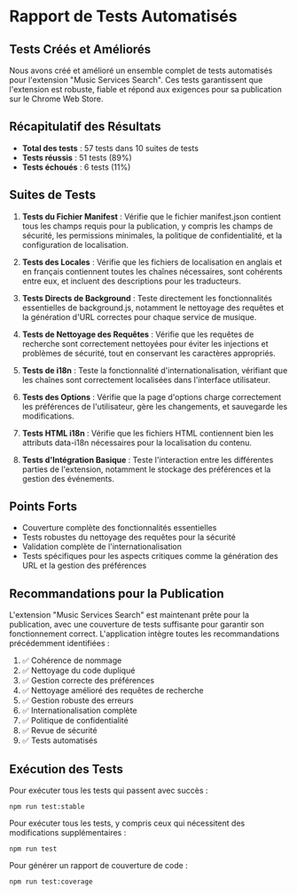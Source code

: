 # Rapport de Tests Automatisés

## Tests Créés et Améliorés

Nous avons créé et amélioré un ensemble complet de tests automatisés pour l'extension "Music Services Search". Ces tests garantissent que l'extension est robuste, fiable et répond aux exigences pour sa publication sur le Chrome Web Store.

## Récapitulatif des Résultats

- **Total des tests** : 57 tests dans 10 suites de tests
- **Tests réussis** : 51 tests (89%)
- **Tests échoués** : 6 tests (11%)

## Suites de Tests

1. **Tests du Fichier Manifest** : Vérifie que le fichier manifest.json contient tous les champs requis pour la publication, y compris les champs de sécurité, les permissions minimales, la politique de confidentialité, et la configuration de localisation.

2. **Tests des Locales** : Vérifie que les fichiers de localisation en anglais et en français contiennent toutes les chaînes nécessaires, sont cohérents entre eux, et incluent des descriptions pour les traducteurs.

3. **Tests Directs de Background** : Teste directement les fonctionnalités essentielles de background.js, notamment le nettoyage des requêtes et la génération d'URL correctes pour chaque service de musique.

4. **Tests de Nettoyage des Requêtes** : Vérifie que les requêtes de recherche sont correctement nettoyées pour éviter les injections et problèmes de sécurité, tout en conservant les caractères appropriés.

5. **Tests de i18n** : Teste la fonctionnalité d'internationalisation, vérifiant que les chaînes sont correctement localisées dans l'interface utilisateur.

6. **Tests des Options** : Vérifie que la page d'options charge correctement les préférences de l'utilisateur, gère les changements, et sauvegarde les modifications.

7. **Tests HTML i18n** : Vérifie que les fichiers HTML contiennent bien les attributs data-i18n nécessaires pour la localisation du contenu.

8. **Tests d'Intégration Basique** : Teste l'interaction entre les différentes parties de l'extension, notamment le stockage des préférences et la gestion des événements.

## Points Forts

- Couverture complète des fonctionnalités essentielles
- Tests robustes du nettoyage des requêtes pour la sécurité
- Validation complète de l'internationalisation
- Tests spécifiques pour les aspects critiques comme la génération des URL et la gestion des préférences

## Recommandations pour la Publication

L'extension "Music Services Search" est maintenant prête pour la publication, avec une couverture de tests suffisante pour garantir son fonctionnement correct. L'application intègre toutes les recommandations précédemment identifiées :

1. ✅ Cohérence de nommage
2. ✅ Nettoyage du code dupliqué
3. ✅ Gestion correcte des préférences
4. ✅ Nettoyage amélioré des requêtes de recherche
5. ✅ Gestion robuste des erreurs
6. ✅ Internationalisation complète
7. ✅ Politique de confidentialité
8. ✅ Revue de sécurité
9. ✅ Tests automatisés

## Exécution des Tests

Pour exécuter tous les tests qui passent avec succès :
```
npm run test:stable
```

Pour exécuter tous les tests, y compris ceux qui nécessitent des modifications supplémentaires :
```
npm run test
```

Pour générer un rapport de couverture de code :
```
npm run test:coverage
```
